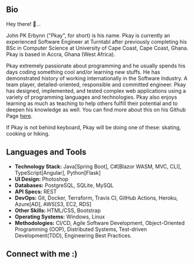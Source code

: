 ## Bio
Hey there! 👋... 

John PK Erbynn ("Pkay", for short) is his name. Pkay is currently an experienced Software Engineer at Turntabl after previously completing his BSc in Computer Science at University of Cape Coast, Cape Coast, Ghana. Pkay is based in Accra, Ghana (West Africa).

Pkay extremely passionate about programming and he usually spends his days coding something cool and/or learning new stuffs. He has demonstrated history of working internationally in the Software Industry. A team player, detailed-oriented, responsible and committed engineer. Pkay has designed, implemented, and tested complex web applications using a variety of programming languages and technologies. 
Pkay also enjoys learning as much as teaching to help others fulfill their potential and to deepen his knowledge as well. You can find more about this on his Github Page [here](https://github.com/pkErbynn/learn-web-technologies).

If Pkay is not behind keyboard, Pkay will be doing one of these: skating, cooking or hiking.

<!--
John Erbyn is an experienced and self-sufficient Software Engineer at Turntabl
-->


## Languages and Tools
- **Technology Stack:** Java[Spring Boot], C#[Blazor WASM, MVC, CLI], TypeScript[Angular], Python[Flask]
- **UI Design:** Photoshop
- **Databases:** PostgreSQL, SQLite, MySQL
- **API Specs:** REST
- **DevOps:** Git, Docker, Terraform, Travis CI, GitHub Actions, Heroku, Azure[AD], AWS[S3, EC2, RDS]
- **Other Skills:** HTML/CSS, Bootstrap
- **Operating Systems:** Windows, Linux
- **Methodologies:** CI/CD, Agile Software Development, Object-Oriented Programming (OOP), Distributed Systems, Test-driven Development(TDD), Engineering Best Practices.

## Connect with me :)


<!--
**pkErbynn/pkErbynn** is a ✨ _special_ ✨ repository because its `README.md` (this file) appears on your GitHub profile.

Here are some ideas to get you started:

- 🔭 I’m currently working on ...
- 🌱 I’m currently learning ...
- 👯 I’m looking to collaborate on ...
- 🤔 I’m looking for help with ...
- 💬 Ask me about ...
- 📫 How to reach me: ...
- 😄 Pronouns: ...
- ⚡ Fun fact: ...
-->
